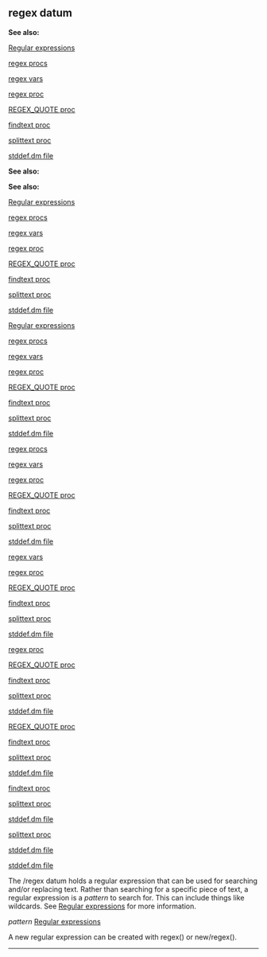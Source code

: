 

 regex datum
-------------




**See also:** 


[Regular expressions](#/{notes}/regex) 

[regex procs](#/regex/proc) 

[regex vars](#/regex/var) 

[regex proc](#/proc/regex) 

[REGEX\_QUOTE proc](#/proc/REGEX_QUOTE) 

[findtext proc](#/proc/findtext) 

[splittext proc](#/proc/splittext) 

[stddef.dm file](#/{{appendix}}/stddef%2edm) 










**See also:** 

**See also:**

[Regular expressions](#/{notes}/regex) 

[regex procs](#/regex/proc) 

[regex vars](#/regex/var) 

[regex proc](#/proc/regex) 

[REGEX\_QUOTE proc](#/proc/REGEX_QUOTE) 

[findtext proc](#/proc/findtext) 

[splittext proc](#/proc/splittext) 

[stddef.dm file](#/{{appendix}}/stddef%2edm) 








[Regular expressions](#/{notes}/regex)

[regex procs](#/regex/proc) 

[regex vars](#/regex/var) 

[regex proc](#/proc/regex) 

[REGEX\_QUOTE proc](#/proc/REGEX_QUOTE) 

[findtext proc](#/proc/findtext) 

[splittext proc](#/proc/splittext) 

[stddef.dm file](#/{{appendix}}/stddef%2edm) 







[regex procs](#/regex/proc)

[regex vars](#/regex/var) 

[regex proc](#/proc/regex) 

[REGEX\_QUOTE proc](#/proc/REGEX_QUOTE) 

[findtext proc](#/proc/findtext) 

[splittext proc](#/proc/splittext) 

[stddef.dm file](#/{{appendix}}/stddef%2edm) 






[regex vars](#/regex/var)

[regex proc](#/proc/regex) 

[REGEX\_QUOTE proc](#/proc/REGEX_QUOTE) 

[findtext proc](#/proc/findtext) 

[splittext proc](#/proc/splittext) 

[stddef.dm file](#/{{appendix}}/stddef%2edm) 





[regex proc](#/proc/regex)

[REGEX\_QUOTE proc](#/proc/REGEX_QUOTE) 

[findtext proc](#/proc/findtext) 

[splittext proc](#/proc/splittext) 

[stddef.dm file](#/{{appendix}}/stddef%2edm) 




[REGEX\_QUOTE proc](#/proc/REGEX_QUOTE)

[findtext proc](#/proc/findtext) 

[splittext proc](#/proc/splittext) 

[stddef.dm file](#/{{appendix}}/stddef%2edm) 



[findtext proc](#/proc/findtext)

[splittext proc](#/proc/splittext) 

[stddef.dm file](#/{{appendix}}/stddef%2edm) 


[splittext proc](#/proc/splittext)

[stddef.dm file](#/{{appendix}}/stddef%2edm) 

[stddef.dm file](#/{{appendix}}/stddef%2edm)

 The /regex datum holds a regular expression that can be used for
searching and/or replacing text. Rather than searching for a specific piece
of text, a regular expression is a
 *pattern* 
 to search for. This can
include things like wildcards. See
 [Regular expressions](#/{notes}/regex) 
 for more information.



*pattern*
[Regular expressions](#/{notes}/regex)

 A new regular expression can be created with regex() or new/regex().





---


